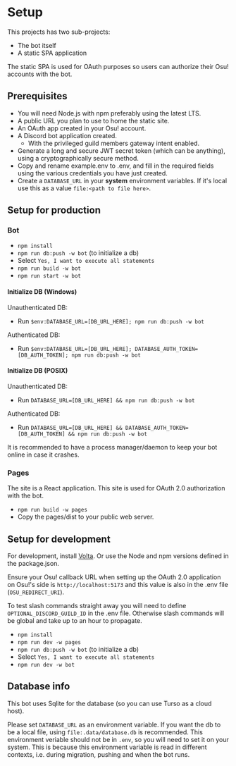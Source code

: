# Setup

This projects has two sub-projects:

- The bot itself
- A static SPA application

The static SPA is used for OAuth purposes so users can authorize their Osu! accounts with the bot.

## Prerequisites

- You will need Node.js with npm preferably using the latest LTS.
- A public URL you plan to use to home the static site.
- An OAuth app created in your Osu! account.
- A Discord bot application created.
  - With the privileged guild members gateway intent enabled.
- Generate a long and secure JWT secret token (which can be anything), using a cryptographically secure method.
- Copy and rename example.env to .env, and fill in the required fields using the various credentials you have just created.
- Create a `DATABASE_URL` in your **system** environment variables. If it's local use this as a value `file:<path to file here>`.

## Setup for production

### Bot

- `npm install`
- `npm run db:push -w bot` (to initialize a db)
- Select `Yes, I want to execute all statements`
- `npm run build -w bot`
- `npm run start -w bot`

#### Initialize DB (Windows)

Unauthenticated DB:

- Run `$env:DATABASE_URL=[DB_URL_HERE]; npm run db:push -w bot`

Authenticated DB:

- Run `$env:DATABASE_URL=[DB_URL_HERE]; DATABASE_AUTH_TOKEN=[DB_AUTH_TOKEN]; npm run db:push -w bot`

#### Initialize DB (POSIX)

Unauthenticated DB:

- Run `DATABASE_URL=[DB_URL_HERE] && npm run db:push -w bot`

Authenticated DB:

- Run `DATABASE_URL=[DB_URL_HERE] && DATABASE_AUTH_TOKEN=[DB_AUTH_TOKEN] && npm run db:push -w bot`

It is recommended to have a process manager/daemon to keep your bot online in case it crashes.

### Pages

The site is a React application. This site is used for OAuth 2.0 authorization with the bot.

- `npm run build -w pages`
- Copy the pages/dist to your public web server.

## Setup for development

For development, install <a href="https://volta.sh/">Volta</a>. Or use the Node and npm versions defined in the package.json.

Ensure your Osu! callback URL when setting up the OAuth 2.0 application on Osu!'s side is `http://localhost:5173` and this value is also in the .env file (`OSU_REDIRECT_URI`).

To test slash commands straight away you will need to define `OPTIONAL_DISCORD_GUILD_ID` in the .env file. Otherwise slash commands will be global and take up to an hour to propagate.

- `npm install`
- `npm run dev -w pages`
- `npm run db:push -w bot` (to initialize a db)
- Select `Yes, I want to execute all statements`
- `npm run dev -w bot`

## Database info

This bot uses Sqlite for the database (so you can use Turso as a cloud host).

Please set `DATABASE_URL` as an environment variable. If you want the db to be a local file, using `file:.data/database.db` is recommended.
This environment veriable should not be in `.env`, so you will need to set it on your system. This is because this environment variable is read in different contexts, i.e. during migration, pushing and when the bot runs.
